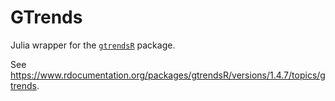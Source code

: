 # GTrends

Julia wrapper for the [`gtrendsR`](https://github.com/PMassicotte/gtrendsR) package.

See https://www.rdocumentation.org/packages/gtrendsR/versions/1.4.7/topics/gtrends.